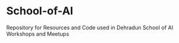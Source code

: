 # School-of-AI
Repository for Resources and Code used in Dehradun School of AI Workshops and Meetups
